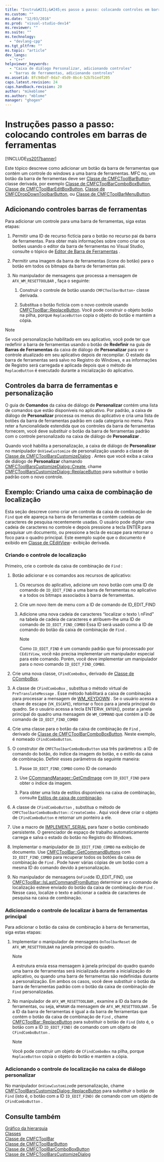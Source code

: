 ```yaml
---
title: "Instru&#231;&#245;es passo a passo: colocando controles em barras de ferramentas | Microsoft Docs"
ms.custom: ""
ms.date: "12/03/2016"
ms.prod: "visual-studio-dev14"
ms.reviewer: ""
ms.suite: ""
ms.technology: 
  - "devlang-cpp"
ms.tgt_pltfrm: ""
ms.topic: "article"
dev_langs: 
  - "C++"
helpviewer_keywords: 
  - "Caixa de diálogo Personalizar, adicionando controles"
  - "barras de ferramentas, adicionando controles"
ms.assetid: 8fc94bdf-0da7-45d9-8bc4-52b7b1edf205
caps.latest.revision: 24
caps.handback.revision: 20
author: "mikeblome"
ms.author: "mblome"
manager: "ghogen"
---
```

# Instru&#231;&#245;es passo a passo: colocando controles em barras de ferramentas
[!INCLUDE[vs2017banner](../assembler/inline/includes/vs2017banner.md)]

Este tópico descreve como adicionar um botão da barra de ferramentas que contém um controle do windows a uma barra de ferramentas.  MFC no, um botão da barra de ferramentas deve ser [Classe de CMFCToolBarButton](../mfc/reference/cmfctoolbarbutton-class.md)\- classe derivada, por exemplo [Classe de CMFCToolBarComboBoxButton](../Topic/CMFCToolBarComboBoxButton%20Class.md), [Classe de CMFCToolBarEditBoxButton](../Topic/CMFCToolBarEditBoxButton%20Class.md), [Classe de CMFCDropDownToolbarButton](../mfc/reference/cmfcdropdowntoolbarbutton-class.md), ou [Classe de CMFCToolBarMenuButton](../mfc/reference/cmfctoolbarmenubutton-class.md).  
  
## Adicionando controles barras de ferramentas  
 Para adicionar um controle para uma barra de ferramentas, siga estas etapas:  
  
1.  Permitir uma ID de recurso fictícia para o botão no recurso pai da barra de ferramentas.  Para obter mais informações sobre como criar os botões usando o editor da barra de ferramentas no Visual Studio, consulte o tópico de [Editor de Barra de Ferramentas](../mfc/toolbar-editor.md) .  
  
2.  Permitir uma imagem da barra de ferramentas \(ícone do botão\) para o botão em todos os bitmaps da barra de ferramentas pai.  
  
3.  No manipulador de mensagens que processa a mensagem de `AFX_WM_RESETTOOLBAR` , faça o seguinte:  
  
    1.  Construir o controle de botão usando `CMFCToolbarButton`\- classe derivada.  
  
    2.  Substitua o botão fictícia com o novo controle usando [CMFCToolBar::ReplaceButton](../Topic/CMFCToolBar::ReplaceButton.md).  Você pode construir o objeto botão na pilha, porque `ReplaceButton` copia o objeto do botão e mantém a cópia.  
  
> [!NOTE]
>  Se você personalização habilitado em seu aplicativo, você pode ter que redefinir a barra de ferramentas usando o botão de **Redefinir** na guia de **Barras de Ferramentas** da caixa de diálogo de **Personalizar** para ver o controle atualizado em seu aplicativo depois de recompilar.  O estado da barra de ferramentas será salvo no Registro do Windows, e as informações de Registro será carregada e aplicada depois que o método de `ReplaceButton` é executado durante a inicialização do aplicativo.  
  
## Controles da barra de ferramentas e personalização  
 O guia de **Comandos** da caixa de diálogo de **Personalizar** contém uma lista de comandos que estão disponíveis no aplicativo.  Por padrão, a caixa de diálogo de **Personalizar** processa os menus do aplicativo e cria uma lista de botões da barra de ferramentas padrão em cada categoria no menu.  Para reter a funcionalidade estendida que os controles da barra de ferramentas fornecem, você deve substituir o botão da barra de ferramentas padrão com o controle personalizado na caixa de diálogo de **Personalizar** .  
  
 Quando você habilita a personalização, a caixa de diálogo de **Personalizar** no manipulador `OnViewCustomize` de personalização usando a classe de [Classe de CMFCToolBarsCustomizeDialog](../mfc/reference/cmfctoolbarscustomizedialog-class.md) .  Antes que você exiba a caixa de diálogo de **Personalizar** chamando [CMFCToolBarsCustomizeDialog::Create](../Topic/CMFCToolBarsCustomizeDialog::Create.md), chame [CMFCToolBarsCustomizeDialog::ReplaceButton](../Topic/CMFCToolBarsCustomizeDialog::ReplaceButton.md) para substituir o botão padrão com o novo controle.  
  
## Exemplo: Criando uma caixa de combinação de localização  
 Esta seção descreve como criar um controle da caixa de combinação de `Find` que ele apareça na barra de ferramentas e contém cadeias de caracteres de pesquisa recentemente usadas.  O usuário pode digitar uma cadeia de caracteres no controle e depois pressione a tecla ENTER para pesquisar um documento, ou pressione a tecla de escape para retornar o foco para o quadro principal.  Este exemplo supõe que o documento é exibido em [Classe de CEditView](../Topic/CEditView%20Class.md)\- exibição derivada.  
  
### Criando o controle de localização  
 Primeiro, crie o controle da caixa de combinação de `Find` :  
  
1.  Botão adicionar e os comandos aos recursos de aplicativo:  
  
    1.  Os recursos do aplicativo, adicione um novo botão com uma ID de comando de `ID_EDIT_FIND` a uma barra de ferramentas no aplicativo e a todos os bitmaps associados à barra de ferramentas.  
  
    2.  Crie um novo item de menu com a ID de comando de ID\_EDIT\_FIND  
  
    3.  Adicione uma nova cadeia de caracteres “localizar o texto \\ nFind” na tabela de cadeia de caracteres e atribuem\-lhe uma ID de comando de `ID_EDIT_FIND_COMBO` Essa ID será usado como a ID de comando do botão da caixa de combinação de `Find` .  
  
        > [!NOTE]
        >  Como `ID_EDIT_FIND` é um comando padrão que foi processado por `CEditView`, você não precisa implementar um manipulador especial para este comando.  Porém, você deve implementar um manipulador para o novo comando `ID_EDIT_FIND_COMBO`.  
  
2.  Crie uma nova classe, `CFindComboBox`, derivado de [Classe de CComboBox](../mfc/reference/ccombobox-class.md).  
  
3.  A classe de `CFindComboBox` , substitua o método virtual de `PreTranslateMessage` .  Esse método habilitará a caixa de combinação para processar a mensagem de [WM\_KEYDOWN](http://msdn.microsoft.com/library/windows/desktop/ms646280) .  Se o usuário acessa a chave de escape \(`VK_ESCAPE`\), retornar o foco para a janela principal do quadro.  Se o usuário acessa a tecla ENTER`VK_ENTER`\(\), postar a janela principal do quadro uma mensagem de `WM_COMMAND` que contém a ID de comando de `ID_EDIT_FIND_COMBO`  
  
4.  Crie uma classe para o botão da caixa de combinação de `Find` , derivado de [Classe de CMFCToolBarComboBoxButton](../Topic/CMFCToolBarComboBoxButton%20Class.md).  Neste exemplo, é nomeado `CFindComboButton`.  
  
5.  O construtor de `CMFCToolbarComboBoxButton` usa três parâmetros: a ID de comando do botão, do índice da imagem do botão, e o estilo da caixa de combinação.  Definir esses parâmetros da seguinte maneira:  
  
    1.  Passe `ID_EDIT_FIND_COMBO` como ID de comando  
  
    2.  Use [CCommandManager::GetCmdImage](http://msdn.microsoft.com/pt-br/4094d08e-de74-4398-a483-76d27a742dca) com `ID_EDIT_FIND` para obter o índice da imagem.  
  
    3.  Para obter uma lista de estilos disponíveis na caixa de combinação, consulte [Estilos de caixa de combinação](../mfc/reference/combo-box-styles.md).  
  
6.  A classe de `CFindComboButton` , substitua o método de `CMFCToolbarComboBoxButton::CreateCombo` .  Aqui você deve criar o objeto de `CFindComboButton` e retornar um ponteiro a ele.  
  
7.  Use a macro de [IMPLEMENT\_SERIAL](../Topic/IMPLEMENT_SERIAL.md) para fazer o botão combinado persistente.  O gerenciador de espaço de trabalho automaticamente carrega e salva o estado do botão no Registro do Windows.  
  
8.  Implementar o manipulador de `ID_EDIT_FIND_COMBO` na exibição de documento.  Use [CMFCToolBar::GetCommandButtons](../Topic/CMFCToolBar::GetCommandButtons.md) com `ID_EDIT_FIND_COMBO` para recuperar todos os botões da caixa de combinação de `Find` .  Pode haver várias cópias de um botão com a mesma ID do comando devido à personalização.  
  
9. No manipulador de mensagens `OnFind`de ID\_EDIT\_FIND, use [CMFCToolBar::IsLastCommandFromButton](../Topic/CMFCToolBar::IsLastCommandFromButton.md) determinar se o comando de localização esteve enviado do botão da caixa de combinação de `Find` .  Nesse caso, localize o texto e adicionar a cadeia de caracteres de pesquisa na caixa de combinação.  
  
### Adicionando o controle de localizar à barra de ferramentas principal  
 Para adicionar o botão da caixa de combinação à barra de ferramentas, siga estas etapas:  
  
1.  Implementar o manipulador de mensagens `OnToolbarReset` de `AFX_WM_RESETTOOLBAR` na janela principal do quadro.  
  
    > [!NOTE]
    >  A estrutura envia essa mensagem à janela principal do quadro quando uma barra de ferramentas será inicializada durante a inicialização do aplicativo, ou quando uma barra de ferramentas são redefinidas durante a personalização.  Em ambos os casos, você deve substituir o botão da barra de ferramentas padrão com o botão da caixa de combinação de `Find` personalizadas.  
  
2.  No manipulador de `AFX_WM_RESETTOOLBAR` , examine a ID da barra de ferramentas, ou seja, `WPARAM` da mensagem de `AFX_WM_RESETTOOLBAR` .  Se a ID da barra de ferramentas é igual a da barra de ferramentas que contém o botão da caixa de combinação de `Find` , chame [CMFCToolBar::ReplaceButton](../Topic/CMFCToolBar::ReplaceButton.md) para substituir o botão de `Find` \(isto é, o botão com a ID `ID_EDIT_FIND)` de comando com um objeto de `CFindComboButton` .  
  
    > [!NOTE]
    >  Você pode construir um objeto de `CFindComboBox` na pilha, porque `ReplaceButton` copia o objeto do botão e mantém a cópia.  
  
### Adicionando o controle de localização na caixa de diálogo personalizar  
 No manipulador `OnViewCustomize`de personalização, chame [CMFCToolBarsCustomizeDialog::ReplaceButton](../Topic/CMFCToolBarsCustomizeDialog::ReplaceButton.md) para substituir o botão de `Find` \(isto é, o botão com a ID `ID_EDIT_FIND)` de comando com um objeto de `CFindComboButton` .  
  
## Consulte também  
 [Gráfico da hierarquia](../mfc/hierarchy-chart.md)   
 [Classes](../Topic/MFC%20Classes.md)   
 [Classe de CMFCToolBar](../mfc/reference/cmfctoolbar-class.md)   
 [Classe de CMFCToolBarButton](../mfc/reference/cmfctoolbarbutton-class.md)   
 [Classe de CMFCToolBarComboBoxButton](../Topic/CMFCToolBarComboBoxButton%20Class.md)   
 [Classe de CMFCToolBarsCustomizeDialog](../mfc/reference/cmfctoolbarscustomizedialog-class.md)
